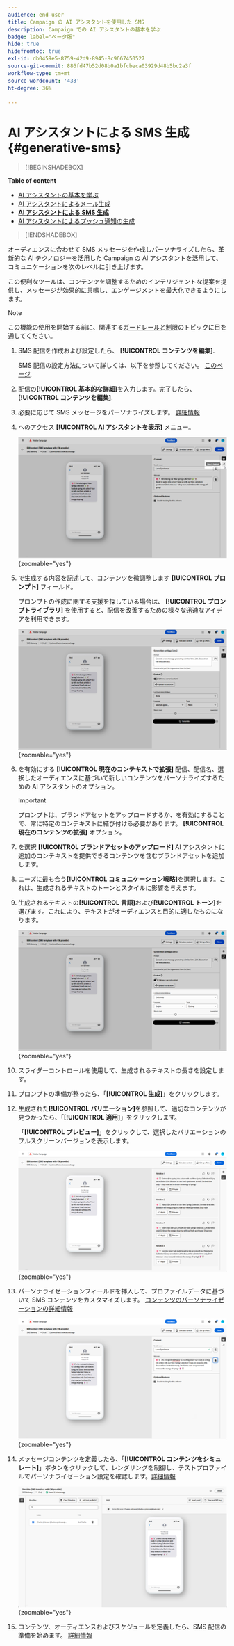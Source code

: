 ```yaml
---
audience: end-user
title: Campaign の AI アシスタントを使用した SMS
description: Campaign での AI アシスタントの基本を学ぶ
badge: label="ベータ版"
hide: true
hidefromtoc: true
exl-id: db0459e5-8759-42d9-8945-8c9667450527
source-git-commit: 886fd47b52d08b0a1bfcbeca03929d48b5bc2a3f
workflow-type: tm+mt
source-wordcount: '433'
ht-degree: 36%

---
```


# AI アシスタントによる SMS 生成 {#generative-sms}

>[!BEGINSHADEBOX]

**Table of content**

* [AI アシスタントの基本を学ぶ](generative-gs.md)
* [AI アシスタントによるメール生成](generative-content.md)
* **[AI アシスタントによる SMS 生成](generative-sms.md)**
* [AI アシスタントによるプッシュ通知の生成](generative-push.md)

>[!ENDSHADEBOX]

オーディエンスに合わせて SMS メッセージを作成しパーソナライズしたら、革新的な AI テクノロジーを活用した Campaign の AI アシスタントを活用して、コミュニケーションを次のレベルに引き上げます。

この便利なツールは、コンテンツを調整するためのインテリジェントな提案を提供し、メッセージが効果的に共鳴し、エンゲージメントを最大化できるようにします。

>[!NOTE]
>
>この機能の使用を開始する前に、関連する[ガードレールと制限](generative-gs.md#guardrails-and-limitations)のトピックに目を通してください。

1. SMS 配信を作成および設定したら、 **[!UICONTROL コンテンツを編集]**.

   SMS 配信の設定方法について詳しくは、以下を参照してください。 [このページ](../sms/create-sms.md).

1. 配信の&#x200B;**[!UICONTROL 基本的な詳細]**&#x200B;を入力します。完了したら、 **[!UICONTROL コンテンツを編集]**.

1. 必要に応じて SMS メッセージをパーソナライズします。 [詳細情報](../sms/content-sms.md)

1. へのアクセス **[!UICONTROL AI アシスタントを表示]** メニュー。

   ![](assets/sms-genai-1.png){zoomable=&quot;yes&quot;}

1. で生成する内容を記述して、コンテンツを微調整します **[!UICONTROL プロンプト]** フィールド。

   プロンプトの作成に関する支援を探している場合は、 **[!UICONTROL プロンプトライブラリ]** を使用すると、配信を改善するための様々な迅速なアイデアを利用できます。

   ![](assets/sms-genai-2.png){zoomable=&quot;yes&quot;}

1. を有効にする **[!UICONTROL 現在のコンテキストで拡張]** 配信、配信名、選択したオーディエンスに基づいて新しいコンテンツをパーソナライズするための AI アシスタントのオプション。

   >[!IMPORTANT]
   >
   > プロンプトは、ブランドアセットをアップロードするか、を有効にすることで、常に特定のコンテキストに結び付ける必要があります。 **[!UICONTROL 現在のコンテンツの拡張]** オプション。

1. を選択 **[!UICONTROL ブランドアセットのアップロード]** AI アシスタントに追加のコンテキストを提供できるコンテンツを含むブランドアセットを追加します。

1. ニーズに最も合う&#x200B;**[!UICONTROL コミュニケーション戦略]**&#x200B;を選択します。これは、生成されるテキストのトーンとスタイルに影響を与えます。

1. 生成されるテキストの&#x200B;**[!UICONTROL 言語]**&#x200B;および&#x200B;**[!UICONTROL トーン]**&#x200B;を選びます。これにより、テキストがオーディエンスと目的に適したものになります。

   ![](assets/sms-genai-3.png){zoomable=&quot;yes&quot;}

1. スライダーコントロールを使用して、生成されるテキストの長さを設定します。

1. プロンプトの準備が整ったら、「**[!UICONTROL 生成]**」をクリックします。

1. 生成された&#x200B;**[!UICONTROL バリエーション]**&#x200B;を参照して、適切なコンテンツが見つかったら、「**[!UICONTROL 適用]**」をクリックします。

   「**[!UICONTROL プレビュー]**」をクリックして、選択したバリエーションのフルスクリーンバージョンを表示します。

   ![](assets/sms-genai-4.png){zoomable=&quot;yes&quot;}

1. パーソナライゼーションフィールドを挿入して、プロファイルデータに基づいて SMS コンテンツをカスタマイズします。 [コンテンツのパーソナライゼーションの詳細情報](../personalization/personalize.md)

   ![](assets/sms-genai-5.png){zoomable=&quot;yes&quot;}

1. メッセージコンテンツを定義したら、「**[!UICONTROL コンテンツをシミュレート]**」ボタンをクリックして、レンダリングを制御し、テストプロファイルでパーソナライゼーション設定を確認します。[詳細情報](../preview-test/preview-content.md)

   ![](assets/sms-genai-6.png){zoomable=&quot;yes&quot;}

1. コンテンツ、オーディエンスおよびスケジュールを定義したら、SMS 配信の準備を始めます。 [詳細情報](../monitor/prepare-send.md)
